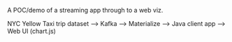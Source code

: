 A POC/demo of a streaming app through to a web viz.

NYC Yellow Taxi trip dataset --> Kafka --> Materialize --> Java client app --> Web UI (chart.js)


